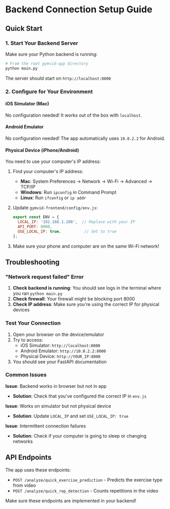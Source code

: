# Backend Connection Setup Guide

## Quick Start

### 1. Start Your Backend Server
Make sure your Python backend is running:
```bash
# From the root gymvid-app directory
python main.py
```

The server should start on `http://localhost:8000`

### 2. Configure for Your Environment

#### iOS Simulator (Mac)
No configuration needed! It works out of the box with `localhost`.

#### Android Emulator
No configuration needed! The app automatically uses `10.0.2.2` for Android.

#### Physical Device (iPhone/Android)
You need to use your computer's IP address:

1. Find your computer's IP address:
   - **Mac**: System Preferences → Network → Wi-Fi → Advanced → TCP/IP
   - **Windows**: Run `ipconfig` in Command Prompt
   - **Linux**: Run `ifconfig` or `ip addr`

2. Update `gymvid-frontend/config/env.js`:
   ```javascript
   export const ENV = {
     LOCAL_IP: '192.168.1.100',  // Replace with your IP
     API_PORT: 8000,
     USE_LOCAL_IP: true,          // Set to true
   };
   ```

3. Make sure your phone and computer are on the same Wi-Fi network!

## Troubleshooting

### "Network request failed" Error
1. **Check backend is running**: You should see logs in the terminal where you ran `python main.py`
2. **Check firewall**: Your firewall might be blocking port 8000
3. **Check IP address**: Make sure you're using the correct IP for physical devices

### Test Your Connection
1. Open your browser on the device/emulator
2. Try to access:
   - iOS Simulator: `http://localhost:8000`
   - Android Emulator: `http://10.0.2.2:8000`
   - Physical Device: `http://YOUR_IP:8000`
3. You should see your FastAPI documentation

### Common Issues

**Issue**: Backend works in browser but not in app
- **Solution**: Check that you've configured the correct IP in `env.js`

**Issue**: Works on simulator but not physical device
- **Solution**: Update `LOCAL_IP` and set `USE_LOCAL_IP: true`

**Issue**: Intermittent connection failures
- **Solution**: Check if your computer is going to sleep or changing networks

## API Endpoints

The app uses these endpoints:
- `POST /analyze/quick_exercise_prediction` - Predicts the exercise type from video
- `POST /analyze/quick_rep_detection` - Counts repetitions in the video

Make sure these endpoints are implemented in your backend! 